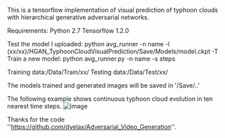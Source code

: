 This is a tensorflow implementation of visual prediction of typhoon clouds with hierarchical generative adversarial networks.

Requirements:
Python 2.7
Tensorflow 1.2.0

Test the model I uploaded:
python avg_runner -n name -l (xx/xx)/HGAN_TyphoonCloudVisualPrediction/Save/Models/model.ckpt -T
Train a new model:
python avg_runner.py -n name -s steps

Training data:/Data/Train/xx/
Testing data:/Data/Test/xx/

The models trained and generated images will be saved in '/Save/..'

The following example shows continuous typhoon cloud evolution in ten nearest time steps. 
![image]( https://github.com/lihuiupc/HGAN_TyphoonCloudVisualPrediction/blob/master/generated_1second.gif)

Thanks for the code ''https://github.com/dyelax/Adversarial_Video_Generation''.
